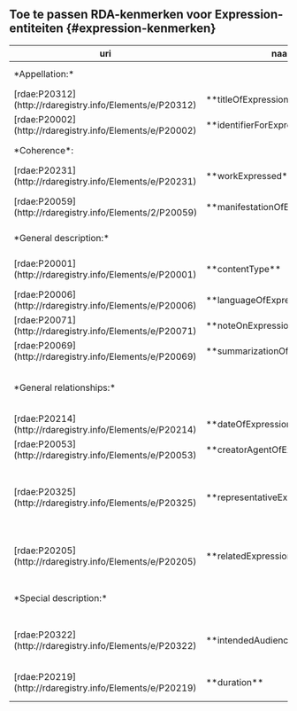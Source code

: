 Toe te passen RDA-kenmerken voor Expression-entiteiten {#expression-kenmerken}
--------------------

<table class='complex data'>
    <thead>
        <tr>
            <th>uri</th>
            <th>naam</th>
            <th>opm.</th>
            <th>range</th>
            <th>vastlegging</th>
            <th>verpl.?</th>
            <th>max.</th>
            <th>waarde</th>
            <th></th>
            <th></th>
        </tr>
    </thead>
    <tbody>
        <tr>
            <td colspan=2>*Appellation:*</td>
            <td>*elementen om de entiteit te benoemen:*</td>
            <td></td>
            <td></td>
            <td>M</td>
            <td>&gt;1</td>
            <td></td>
            <td></td>
            <td></td>
        </tr>
        <tr>
            <td>[rdae:P20312](http://rdaregistry.info/Elements/e/P20312)</td>
            <td>**titleOfExpression**</td>
            <td></td>
            <td>`Nomen`</td>
            <td>U</td>
            <td>MA</td>
            <td>1</td>
            <td></td>
            <td></td>
            <td></td>
        </tr>
        <tr>
            <td>[rdae:P20002](http://rdaregistry.info/Elements/e/P20002)</td>
            <td>**identifierForExpression**</td>
            <td>niet bedoeld voor de IRI van de entiteit zelf</td>
            <td>`Nomen`</td>
            <td>identifier/iri</td>
            <td>MA</td>
            <td>&gt;1</td>
            <td></td>
            <td></td>
            <td></td>
        </tr>
        <tr>
            <td colspan=2>*Coherence*:</td>
            <td>*primaire relaties tussen entiteiten:*</td>
            <td></td>
            <td></td>
            <td>M</td>
            <td></td>
            <td></td>
            <td></td>
            <td></td>
        </tr>
        <tr>
            <td>[rdae:P20231](http://rdaregistry.info/Elements/e/P20231)</td>
            <td>**workExpressed**</td>
            <td></td>
            <td>`Work`</td>
            <td>S / Id / IRI</td>
            <td>M</td>
            <td>1</td>
            <td></td>
            <td></td>
            <td></td>
        </tr>
        <tr>
            <td>[rdae:P20059](http://rdaregistry.info/Elements/2/P20059)</td>
            <td>**manifestationOfExpression**</td>
            <td>relateer `Manifestations` aan de `Expression` vooral via de `Manifestation`</td>
            <td>`Manifestation`</td>
            <td>S / Id / IRI</td>
            <td>O</td>
            <td>&gt;1</td>
            <td></td>
            <td></td>
            <td></td>
        </tr>
        <tr>
            <td colspan=2>*General description:*</td>
            <td>*algemene beschrijving (basistoepassingsprofiel):*</td>
            <td></td>
            <td></td>
            <td></td>
            <td></td>
            <td></td>
            <td></td>
            <td></td>
        </tr>
        <tr>
            <td>[rdae:P20001](http://rdaregistry.info/Elements/e/P20001)</td>
            <td>**contentType**</td>
            <td></td>
            <td>-</td>
            <td>S / IRI</td>
            <td>M</td>
            <td>&gt;1</td>
            <td>[RDA Content Type](http://www.rdaregistry.info/termList/RDAContentType/?language=nl)</td>
            <td></td>
            <td></td>
        </tr>
        <tr>
            <td>[rdae:P20006](http://rdaregistry.info/Elements/e/P20006)</td>
            <td>**languageOfExpression**</td>
            <td></td>
            <td></td>
            <td>S</td>
            <td>M</td>
            <td>&gt;1</td>
            <td>ISO 639.2</td>
            <td></td>
            <td></td>
        </tr>
        <tr>
            <td>[rdae:P20071](http://rdaregistry.info/Elements/e/P20071)</td>
            <td>**noteOnExpression**</td>
            <td></td>
            <td></td>
            <td>U</td>
            <td>O</td>
            <td>&gt;1</td>
            <td></td>
            <td></td>
            <td></td>
        </tr>
        <tr>
            <td>[rdae:P20069](http://rdaregistry.info/Elements/e/P20069)</td>
            <td>**summarizationOfContent**</td>
            <td></td>
            <td></td>
            <td>U</td>
            <td>O</td>
            <td>&gt;1</td>
            <td></td>
            <td></td>
            <td></td>
        </tr>
        <tr>
            <td colspan=2>*General relationships:*</td>
            <td>*algemene elementen om relaties van de entiteit te beschrijven (basistoepassingsprofiel):*</td>
            <td></td>
            <td></td>
            <td></td>
            <td></td>
            <td></td>
            <td></td>
            <td></td>
        </tr>
        <tr>
            <td>[rdae:P20214](http://rdaregistry.info/Elements/e/P20214)</td>
            <td>**dateOfExpression**</td>
            <td></td>
            <td>`Timespan`</td>
            <td>U / S / Id / IRI</td>
            <td>MA</td>
            <td>1</td>
            <td>ISO 8601-1:2019</td>
            <td></td>
            <td></td>
        </tr>
        <tr>
            <td>[rdae:P20053](http://rdaregistry.info/Elements/e/P20053)</td>
            <td>**creatorAgentOfExpression**</td>
            <td>gebruik een zo specifiek mogelijke narrow element</td>
            <td>`Agent`</td>
            <td>S / Id / IRI</td>
            <td>MA</td>
            <td>&gt;1</td>
            <td>NTA, NACO, Corporatiethesaurus</td>
            <td></td>
            <td></td>
        </tr>
        <tr>
            <td>[rdae:P20325](http://rdaregistry.info/Elements/e/P20325)</td>
            <td>**representativeExpressionOf**</td>
            <td>gebruik dit element in ieder geval voor de Expression van de eerste Manifestation van het Work als meerdere Expressions aanwezig zijn</td>
            <td>`Work`</td>
            <td>S / Id / IRI</td>
            <td>O</td>
            <td>1</td>
            <td></td>
            <td></td>
            <td></td>
        </tr>
        <tr>
            <td>[rdae:P20205](http://rdaregistry.info/Elements/e/P20205)</td>
            <td>**relatedExpressionOfExpression**</td>
            <td>gebruik een zo specifiek mogelijk subelement, oa. voor vertalingen en bewerkingen</td>
            <td>`Expression`</td>
            <td>S / Id / IRI</td>
            <td>MA</td>
            <td>&gt;1</td>
            <td></td>
            <td></td>
            <td></td>
        </tr>
        <tr>
            <td colspan=2>*Special description:*</td>
            <td>*Gespecialiseerde elementen om de entiteit te beschrijven:*</td>
            <td></td>
            <td></td>
            <td></td>
            <td></td>
            <td></td>
            <td></td>
            <td></td>
        </tr>
        <tr>
            <td>[rdae:P20322](http://rdaregistry.info/Elements/e/P20322)</td>
            <td>**intendedAudienceOfExpression**</td>
            <td></td>
            <td></td>
            <td>U / S / Id / IRI</td>
            <td></td>
            <td>MA</td>
            <td>&gt;1</td>
            <td></td>
            <td>gebruik zoveel mogelijk een gecontroleerde waardelijst</td>
        </tr>
        <tr>
            <td>[rdae:P20219](http://rdaregistry.info/Elements/e/P20219)</td>
            <td>**duration**</td>
            <td>voor gebruik bij luisterboeken</td>
            <td></td>
            <td>S</td>
            <td></td>
            <td>MA</td>
            <td>1</td>
            <td>ISO 8601-1:2019</td>
            <td></td>
        </tr>
    </tbody>
</table>
